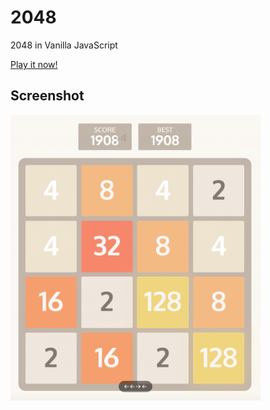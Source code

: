 # 2048
 2048 in Vanilla JavaScript

 [Play it now!](https://0olong.github.io/2048/)

## Screenshot

<img src="Screenshot/1.gif" width="400px" />
